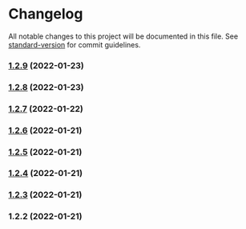 # Changelog

All notable changes to this project will be documented in this file. See [standard-version](https://github.com/conventional-changelog/standard-version) for commit guidelines.

### [1.2.9](https://github.com/hacmia/simp-ddb/compare/v1.2.8...v1.2.9) (2022-01-23)

### [1.2.8](https://github.com/hacmia/simp-ddb/compare/v1.2.7...v1.2.8) (2022-01-23)

### [1.2.7](https://github.com/hacmia/simp-ddb/compare/v1.2.6...v1.2.7) (2022-01-22)

### [1.2.6](https://github.com/hacmia/simp-ddb/compare/v1.2.5...v1.2.6) (2022-01-21)

### [1.2.5](https://github.com/hacmia/simp-ddb/compare/v1.2.4...v1.2.5) (2022-01-21)

### [1.2.4](https://github.com/hacmia/simp-ddb/compare/v1.2.3...v1.2.4) (2022-01-21)

### [1.2.3](https://github.com/hacmia/simp-ddb/compare/v1.2.2...v1.2.3) (2022-01-21)

### 1.2.2 (2022-01-21)

